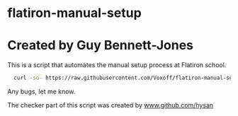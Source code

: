 # flatiron-manual-setup

# Created by Guy Bennett-Jones

This is a script that automates the manual setup process at Flatiron school. 


```sh
  curl -so- https://raw.githubusercontent.com/Voxoff/flatiron-manual-setup/master/flatiron-setup.sh | bash 2> /dev/null
```
Any bugs, let me know.

The checker part of this script was created by www.github.com/hysan
